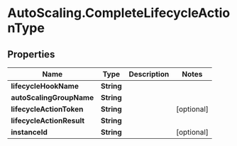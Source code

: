 # AutoScaling.CompleteLifecycleActionType

## Properties

Name | Type | Description | Notes
------------ | ------------- | ------------- | -------------
**lifecycleHookName** | **String** |  | 
**autoScalingGroupName** | **String** |  | 
**lifecycleActionToken** | **String** |  | [optional] 
**lifecycleActionResult** | **String** |  | 
**instanceId** | **String** |  | [optional] 


